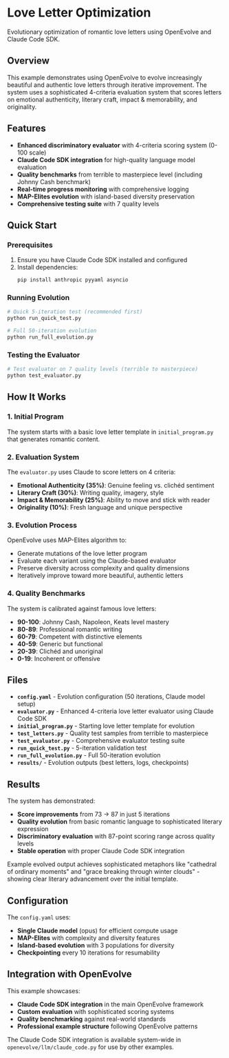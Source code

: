 # Love Letter Optimization

Evolutionary optimization of romantic love letters using OpenEvolve and Claude Code SDK.

## Overview

This example demonstrates using OpenEvolve to evolve increasingly beautiful and authentic love letters through iterative improvement. The system uses a sophisticated 4-criteria evaluation system that scores letters on emotional authenticity, literary craft, impact & memorability, and originality.

## Features

- **Enhanced discriminatory evaluator** with 4-criteria scoring system (0-100 scale)
- **Claude Code SDK integration** for high-quality language model evaluation
- **Quality benchmarks** from terrible to masterpiece level (including Johnny Cash benchmark)
- **Real-time progress monitoring** with comprehensive logging
- **MAP-Elites evolution** with island-based diversity preservation
- **Comprehensive testing suite** with 7 quality levels

## Quick Start

### Prerequisites

1. Ensure you have Claude Code SDK installed and configured
2. Install dependencies:
   ```bash
   pip install anthropic pyyaml asyncio
   ```

### Running Evolution

```bash
# Quick 5-iteration test (recommended first)
python run_quick_test.py

# Full 50-iteration evolution 
python run_full_evolution.py
```

### Testing the Evaluator

```bash
# Test evaluator on 7 quality levels (terrible to masterpiece)
python test_evaluator.py
```

## How It Works

### 1. Initial Program
The system starts with a basic love letter template in `initial_program.py` that generates romantic content.

### 2. Evaluation System
The `evaluator.py` uses Claude to score letters on 4 criteria:
- **Emotional Authenticity (35%)**: Genuine feeling vs. clichéd sentiment
- **Literary Craft (30%)**: Writing quality, imagery, style
- **Impact & Memorability (25%)**: Ability to move and stick with reader
- **Originality (10%)**: Fresh language and unique perspective

### 3. Evolution Process
OpenEvolve uses MAP-Elites algorithm to:
- Generate mutations of the love letter program
- Evaluate each variant using the Claude-based evaluator
- Preserve diversity across complexity and quality dimensions
- Iteratively improve toward more beautiful, authentic letters

### 4. Quality Benchmarks
The system is calibrated against famous love letters:
- **90-100**: Johnny Cash, Napoleon, Keats level mastery
- **80-89**: Professional romantic writing
- **60-79**: Competent with distinctive elements
- **40-59**: Generic but functional
- **20-39**: Clichéd and unoriginal
- **0-19**: Incoherent or offensive

## Files

- **`config.yaml`** - Evolution configuration (50 iterations, Claude model setup)
- **`evaluator.py`** - Enhanced 4-criteria love letter evaluator using Claude Code SDK
- **`initial_program.py`** - Starting love letter template for evolution
- **`test_letters.py`** - Quality test samples from terrible to masterpiece
- **`test_evaluator.py`** - Comprehensive evaluator testing suite
- **`run_quick_test.py`** - 5-iteration validation test
- **`run_full_evolution.py`** - Full 50-iteration evolution
- **`results/`** - Evolution outputs (best letters, logs, checkpoints)

## Results

The system has demonstrated:
- **Score improvements** from 73 → 87 in just 5 iterations
- **Quality evolution** from basic romantic language to sophisticated literary expression
- **Discriminatory evaluation** with 87-point scoring range across quality levels
- **Stable operation** with proper Claude Code SDK integration

Example evolved output achieves sophisticated metaphors like "cathedral of ordinary moments" and "grace breaking through winter clouds" - showing clear literary advancement over the initial template.

## Configuration

The `config.yaml` uses:
- **Single Claude model** (opus) for efficient compute usage
- **MAP-Elites** with complexity and diversity features
- **Island-based evolution** with 3 populations for diversity
- **Checkpointing** every 10 iterations for resumability

## Integration with OpenEvolve

This example showcases:
- **Claude Code SDK integration** in the main OpenEvolve framework
- **Custom evaluation** with sophisticated scoring systems
- **Quality benchmarking** against real-world standards
- **Professional example structure** following OpenEvolve patterns

The Claude Code SDK integration is available system-wide in `openevolve/llm/claude_code.py` for use by other examples.